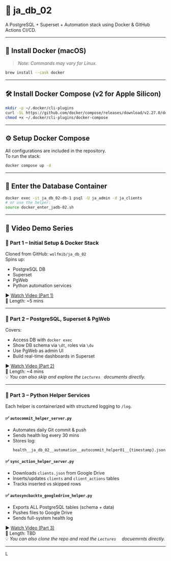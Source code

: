 
# 🧩 ja_db_02  
A PostgreSQL + Superset + Automation stack using Docker & GitHub Actions CI/CD.

---

## 🐳 Install Docker (macOS)  
> _Note: Commands may vary for Linux._

```bash
brew install --cask docker
```

---

## 🛠️ Install Docker Compose (v2 for Apple Silicon)  
```bash
mkdir -p ~/.docker/cli-plugins
curl -SL https://github.com/docker/compose/releases/download/v2.27.0/docker-compose-darwin-aarch64 -o ~/.docker/cli-plugins/docker-compose
chmod +x ~/.docker/cli-plugins/docker-compose
```

---

## ⚙️ Setup Docker Compose  
All configurations are included in the repository.  
To run the stack:

```bash
docker compose up -d
```

---

## 🧪 Enter the Database Container  

```bash
docker exec -it ja_db_02-db-1 psql -U ja_admin -d ja_clients
# or use the helper:
source docker_enter_jadb-02.sh
```

---

## 🎥 Video Demo Series

### 🔹 Part 1 – Initial Setup & Docker Stack  
Cloned from GitHub: `wolfmib/ja_db_02`  
Spins up:
- PostgreSQL DB  
- Superset  
- PgWeb  
- Python automation services  

▶️ [Watch Video (Part 1)](https://youtu.be/VYFy2XTltWA?si=ftjzkvPWPwukE5Io)  
📏 Length: ~5 mins

---

### 🔹 Part 2 – PostgreSQL, Superset & PgWeb  
Covers:
- Access DB with `docker exec`
- Show DB schema via `\dt`, roles via `\du`
- Use PgWeb as admin UI
- Build real-time dashboards in Superset

▶️ [Watch Video (Part 2)](https://youtu.be/gQzvH8l1FRE?si=SCaPgiBGADC7TeXB)  
📏 Length: ~4 mins  
💡 *You can also skip and explore the `Lectures ` documents directly.*

---

### 🔹 Part 3 – Python Helper Services  

Each helper is containerized with structured logging to `/log`.

#### ✅ `autocommit_helper_server.py`
- Automates daily Git commit & push  
- Sends health log every 30 mins  
- Stores log:  
  ```
  health__ja_db_02__automation__autocommit_helper01__{timestamp}.json
  ```

#### ✅ `sync_action_helper_server.py`
- Downloads `clients.json` from Google Drive  
- Inserts/updates `clients` and `client_actions` tables  
- Tracks inserted vs skipped rows  

#### ✅ `autosyncbackto_googledrive_helper.py`
- Exports ALL PostgreSQL tables (schema + data)  
- Pushes files to Google Drive  
- Sends full-system health log  

▶️ [Watch Video (Part 3)](https://youtu.be/U5m7e9yrAxA?si=0GGNRI1U4ufG2zE1)  
📏 Length: TBD  
💡 *You can also clone the repo and read the `Lectures  ` docuemrnts directly.*

---

L
